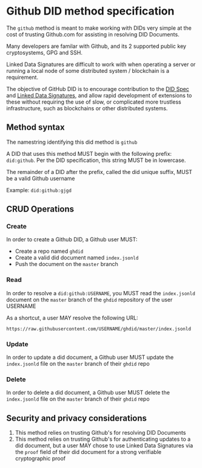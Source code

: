 # Github DID method specification

The `github` method is meant to make working with DIDs very simple at the cost of trusting Github.com for assisting in resolving DID Documents.

Many developers are familar with Github, and its 2 supported public key cryptosystems, GPG and SSH.

Linked Data Signatures are difficult to work with when operating a server or running a local node of some distributed system / blockchain is a requirement.

The objective of GitHub DID is to encourage contribution to the [DID Spec](https://w3c-ccg.github.io/did-spec/) and [Linked Data Signatures](https://w3c-dvcg.github.io/ld-signatures), and allow rapid development of extensions to these without requiring the use of slow, or complicated more trustless infrastructure, such as blockchains or other distributed systems.

## Method syntax

The namestring identifying this did method is `github`

A DID that uses this method MUST begin with the following prefix: `did:github`. Per the DID specification, this string MUST be in lowercase.

The remainder of a DID after the prefix, called the did unique suffix, MUST be a valid Github username

Example: `did:github:gjgd`

## CRUD Operations

### Create

In order to create a Github DID, a Github user MUST:
- Create a repo named `ghdid`
- Create a valid did document named `index.jsonld`
- Push the document on the `master` branch

### Read

In order to resolve a `did:github:USERNAME`, you MUST read the `index.jsonld` document on the `master` branch of the `ghdid` repository of the user USERNAME

As a shortcut, a user MAY resolve the following URL:
```
https://raw.githubusercontent.com/USERNAME/ghdid/master/index.jsonld
```

### Update

In order to update a did document, a Github user MUST update the `index.jsonld` file on the `master` branch of their `ghdid` repo

### Delete

In order to delete a did document, a Github user MUST delete the `index.jsonld` file on the `master` branch of their `ghdid` repo

## Security and privacy considerations

1. This method relies on trusting Github's for resolving DID Documents
2. This method relies on trusting Github's for authenticating updates to a did document, but a user MAY chose to use Linked Data Signatures via the `proof` field of their did document for a strong verifiable cryptographic proof 
